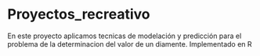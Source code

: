 # Proyectos_recreativo

En este proyecto aplicamos tecnicas de modelación y predicción para el problema de la determinacion del valor de un diamente. Implementado en R
